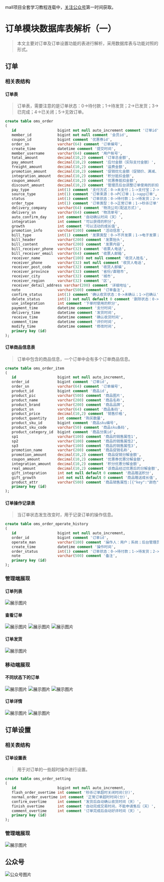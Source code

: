 mall项目全套学习教程连载中，[关注公众号](#公众号)第一时间获取。

# 订单模块数据库表解析（一）

> 本文主要对订单及订单设置功能的表进行解析，采用数据库表与功能对照的形式。

## 订单

### 相关表结构

#### 订单表

> 订单表，需要注意的是订单状态：0->待付款；1->待发货；2->已发货；3->已完成；4->已关闭；5->无效订单。

```sql
create table oms_order
(
   id                   bigint not null auto_increment comment '订单id',
   member_id            bigint not null comment '会员id',
   coupon_id            bigint comment '优惠券id',
   order_sn             varchar(64) comment '订单编号',
   create_time          datetime comment '提交时间',
   member_username      varchar(64) comment '用户帐号',
   total_amount         decimal(10,2) comment '订单总金额',
   pay_amount           decimal(10,2) comment '应付金额（实际支付金额）',
   freight_amount       decimal(10,2) comment '运费金额',
   promotion_amount     decimal(10,2) comment '促销优化金额（促销价、满减、阶梯价）',
   integration_amount   decimal(10,2) comment '积分抵扣金额',
   coupon_amount        decimal(10,2) comment '优惠券抵扣金额',
   discount_amount      decimal(10,2) comment '管理员后台调整订单使用的折扣金额',
   pay_type             int(1) comment '支付方式：0->未支付；1->支付宝；2->微信',
   source_type          int(1) comment '订单来源：0->PC订单；1->app订单',
   status               int(1) comment '订单状态：0->待付款；1->待发货；2->已发货；3->已完成；4->已关闭；5->无效订单',
   order_type           int(1) comment '订单类型：0->正常订单；1->秒杀订单',
   delivery_company     varchar(64) comment '物流公司(配送方式)',
   delivery_sn          varchar(64) comment '物流单号',
   auto_confirm_day     int comment '自动确认时间（天）',
   integration          int comment '可以获得的积分',
   growth               int comment '可以活动的成长值',
   promotion_info       varchar(100) comment '活动信息',
   bill_type            int(1) comment '发票类型：0->不开发票；1->电子发票；2->纸质发票',
   bill_header          varchar(200) comment '发票抬头',
   bill_content         varchar(200) comment '发票内容',
   bill_receiver_phone  varchar(32) comment '收票人电话',
   bill_receiver_email  varchar(64) comment '收票人邮箱',
   receiver_name        varchar(100) not null comment '收货人姓名',
   receiver_phone       varchar(32) not null comment '收货人电话',
   receiver_post_code   varchar(32) comment '收货人邮编',
   receiver_province    varchar(32) comment '省份/直辖市',
   receiver_city        varchar(32) comment '城市',
   receiver_region      varchar(32) comment '区',
   receiver_detail_address varchar(200) comment '详细地址',
   note                 varchar(500) comment '订单备注',
   confirm_status       int(1) comment '确认收货状态：0->未确认；1->已确认',
   delete_status        int(1) not null default 0 comment '删除状态：0->未删除；1->已删除',
   use_integration      int comment '下单时使用的积分',
   payment_time         datetime comment '支付时间',
   delivery_time        datetime comment '发货时间',
   receive_time         datetime comment '确认收货时间',
   comment_time         datetime comment '评价时间',
   modify_time          datetime comment '修改时间',
   primary key (id)
);
```

#### 订单商品信息表

> 订单中包含的商品信息，一个订单中会有多个订单商品信息。

```sql
create table oms_order_item
(
   id                   bigint not null auto_increment,
   order_id             bigint comment '订单id',
   order_sn             varchar(64) comment '订单编号',
   product_id           bigint comment '商品id',
   product_pic          varchar(500) comment '商品图片',
   product_name         varchar(200) comment '商品名称',
   product_brand        varchar(200) comment '商品品牌',
   product_sn           varchar(64) comment '商品条码',
   product_price        decimal(10,2) comment '销售价格',
   product_quantity     int comment '购买数量',
   product_sku_id       bigint comment '商品sku编号',
   product_sku_code     varchar(50) comment '商品sku条码',
   product_category_id  bigint comment '商品分类id',
   sp1                  varchar(100) comment '商品的销售属性1',
   sp2                  varchar(100) comment '商品的销售属性2',
   sp3                  varchar(100) comment '商品的销售属性3',
   promotion_name       varchar(200) comment '商品促销名称',
   promotion_amount     decimal(10,2) comment '商品促销分解金额',
   coupon_amount        decimal(10,2) comment '优惠券优惠分解金额',
   integration_amount   decimal(10,2) comment '积分优惠分解金额',
   real_amount          decimal(10,2) comment '该商品经过优惠后的分解金额',
   gift_integration     int not null default 0 comment '商品赠送积分',
   gift_growth          int not null default 0 comment '商品赠送成长值',
   product_attr         varchar(500) comment '商品销售属性:[{"key":"颜色","value":"颜色"},{"key":"容量","value":"4G"}]',
   primary key (id)
);
```

#### 订单操作记录表

> 当订单状态发生改变时，用于记录订单的操作信息。

```sql
create table oms_order_operate_history
(
   id                   bigint not null auto_increment,
   order_id             bigint comment '订单id',
   operate_man          varchar(100) comment '操作人：用户；系统；后台管理员',
   create_time          datetime comment '操作时间',
   order_status         int(1) comment '订单状态：0->待付款；1->待发货；2->已发货；3->已完成；4->已关闭；5->无效订单',
   note                 varchar(500) comment '备注',
   primary key (id)
);
```

### 管理端展现

#### 订单列表
![展示图片](../images/database_screen_33.png)

#### 查看订单
![展示图片](../images/database_screen_34.png)
![展示图片](../images/database_screen_35.png)
![展示图片](../images/database_screen_36.png)

#### 订单发货
![展示图片](../images/database_screen_38.png)

### 移动端展现

#### 不同状态下的订单
![展示图片](../images/database_screen_39.png)
![展示图片](../images/database_screen_40.png)
![展示图片](../images/database_screen_41.png)

#### 订单详情
![展示图片](../images/database_screen_42.png)
![展示图片](../images/database_screen_43.png)


## 订单设置

### 相关表结构

#### 订单设置表

> 用于对订单的一些超时操作进行设置。

```sql
create table oms_order_setting
(
   id                   bigint not null auto_increment,
   flash_order_overtime int comment '秒杀订单超时关闭时间(分)',
   normal_order_overtime int comment '正常订单超时时间(分)',
   confirm_overtime     int comment '发货后自动确认收货时间（天）',
   finish_overtime      int comment '自动完成交易时间，不能申请售后（天）',
   comment_overtime     int comment '订单完成后自动好评时间（天）',
   primary key (id)
);
```

### 管理端展现

![展示图片](../images/database_screen_37.png)

## 公众号

![公众号图片](http://macro-oss.oss-cn-shenzhen.aliyuncs.com/mall/banner/qrcode_for_macrozheng_258.jpg)